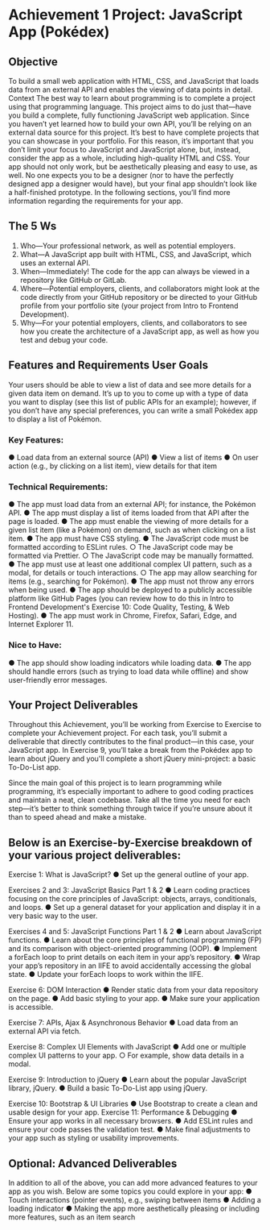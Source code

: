 # Achievement 1 Project: JavaScript App (Pokédex)
 
## Objective
To build a small web application with HTML, CSS, and JavaScript that loads data from an external API and enables the viewing of data points in detail.
Context
The best way to learn about programming is to complete a project using that programming language. This project aims to do just that—have you build a complete, fully functioning JavaScript web application. Since you haven’t yet learned how to build your own API, you’ll be relying on an external data source for this project.
It’s best to have complete projects that you can showcase in your portfolio. For this reason, it’s important that you don’t limit your focus to JavaScript and JavaScript alone, but, instead, consider the app as a whole, including high-quality HTML and CSS. Your app should not only work, but be aesthetically pleasing and easy to use, as well. No one expects you to be a designer (nor to have the perfectly designed app a designer would have), but your final app shouldn’t look like a half-finished prototype. In the following sections, you’ll find more information regarding the requirements for your app.

## The 5 Ws
1. Who—Your professional network, as well as potential employers.
2. What—A JavaScript app built with HTML, CSS, and JavaScript, which uses an external API.
3. When—Immediately! The code for the app can always be viewed in a repository like GitHub or GitLab.
4. Where—Potential employers, clients, and collaborators might look at the code directly from your GitHub repository or be directed to your GitHub profile from your portfolio site (your project from Intro to Frontend Development).
5. Why—For your potential employers, clients, and collaborators to see how you create the architecture of a JavaScript app, as well as how you test and debug your code.
 
## Features and Requirements User Goals
Your users should be able to view a list of data and see more details for a given data item on demand. It’s up to you to come up with a type of data you want to display (see this list of public APIs for an example); however, if you don’t have any special preferences, you can write a small Pokédex app to display a list of Pokémon.
### Key Features:
● Load data from an external source (API)
● View a list of items
● On user action (e.g., by clicking on a list item), view details for that item
### Technical Requirements:
● The app must load data from an external API; for instance, the Pokémon API.
● The app must display a list of items loaded from that API after the page is loaded.
● The app must enable the viewing of more details for a given list item (like a Pokémon) on
demand, such as when clicking on a list item.
● The app must have CSS styling.
● The JavaScript code must be formatted according to ESLint rules.
○ The JavaScript code may be formatted via Prettier.
○ The JavaScript code may be manually formatted.
● The app must use at least one additional complex UI pattern, such as a modal, for details or
touch interactions.
○ The app may allow searching for items (e.g., searching for Pokémon).
● The app must not throw any errors when being used.
● The app should be deployed to a publicly accessible platform like GitHub Pages (you can
review how to do this in Intro to Frontend Development's Exercise 10: Code Quality, Testing, &
Web Hosting).
● The app must work in Chrome, Firefox, Safari, Edge, and Internet Explorer 11.
 
### Nice to Have:
● The app should show loading indicators while loading data.
● The app should handle errors (such as trying to load data while offline) and show user-friendly
error messages.

## Your Project Deliverables
Throughout this Achievement, you’ll be working from Exercise to Exercise to complete your Achievement project. For each task, you’ll submit a deliverable that directly contributes to the final product—in this case, your JavaScript app. In Exercise 9, you’ll take a break from the Pokédex app to learn about jQuery and you'll complete a short jQuery mini-project: a basic To-Do-List app.

Since the main goal of this project is to learn programming while programming, it’s especially important to adhere to good coding practices and maintain a neat, clean codebase. Take all the time you need for each step—it’s better to think something through twice if you’re unsure about it than to speed ahead and make a mistake.

## Below is an Exercise-by-Exercise breakdown of your various project deliverables:
Exercise 1: What is JavaScript?
● Set up the general outline of your app.

Exercises 2 and 3: JavaScript Basics Part 1 & 2
● Learn coding practices focusing on the core principles of JavaScript: objects, arrays, conditionals, and loops.
● Set up a general dataset for your application and display it in a very basic way to the user. 

Exercises 4 and 5: JavaScript Functions Part 1 & 2
● Learn about JavaScript functions.
● Learn about the core principles of functional programming (FP) and its comparison with
object-oriented programming (OOP).
● Implement a forEach loop to print details on each item in your app’s repository.
● Wrap your app’s repository in an IIFE to avoid accidentally accessing the global state.
● Update your forEach loops to work within the IIFE.

Exercise 6: DOM Interaction
● Render static data from your data repository on the page.
● Add basic styling to your app.
● Make sure your application is accessible.

Exercise 7: APIs, Ajax & Asynchronous Behavior
● Load data from an external API via fetch.

Exercise 8: Complex UI Elements with JavaScript
● Add one or multiple complex UI patterns to your app.
○ For example, show data details in a modal.

Exercise 9: Introduction to jQuery
● Learn about the popular JavaScript library, jQuery.
● Build a basic To-Do-List app using jQuery.

Exercise 10: Bootstrap & UI Libraries
● Use Bootstrap to create a clean and usable design for your app. Exercise 11: Performance & Debugging
● Ensure your app works in all necessary browsers.
● Add ESLint rules and ensure your code passes the validation test.
● Make final adjustments to your app such as styling or usability improvements.

## Optional: Advanced Deliverables
In addition to all of the above, you can add more advanced features to your app as you wish. Below are some topics you could explore in your app:
● Touch interactions (pointer events), e.g., swiping between items
● Adding a loading indicator
● Making the app more aesthetically pleasing or including more features, such as an item
search
 